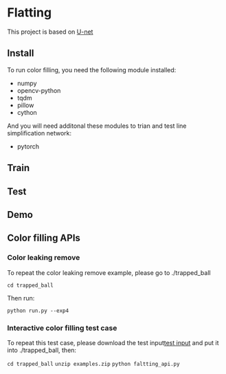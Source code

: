# Flatting

This project is based on [U-net](https://github.com/milesial/Pytorch-UNet)

## Install
To run color filling, you need the following module installed:

- numpy
- opencv-python
- tqdm
- pillow
- cython

And you will need additonal these modules to trian and test line simplification network:

- pytorch

## Train

## Test

## Demo

## Color filling APIs
### Color leaking remove
To repeat the color leaking remove example, please go to ./trapped_ball

`cd trapped_ball`

Then run:

`python run.py --exp4`

### Interactive color filling test case
To repeat this test case, please download the test input[test input](https://drive.google.com/file/d/1wVB4zPOWiVXmSwItq1Dq1px2zdobZsfB/view?usp=sharing) and put it into ./trapped_ball, then:

`cd trapped_ball`
`unzip examples.zip`
 `python faltting_api.py`
